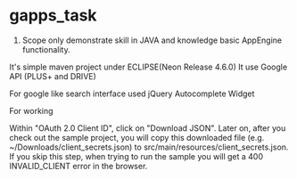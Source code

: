 # gapps_task


1. Scope only demonstrate skill in JAVA and knowledge basic AppEngine functionality.

It's simple maven project under ECLIPSE(Neon Release 4.6.0)
It use Google API (PLUS+ and DRIVE)

For google like search interface used jQuery 
Autocomplete Widget




For working

Within "OAuth 2.0 Client ID", click on "Download JSON". Later on, after you check out the sample project, you will copy this downloaded file (e.g. ~/Downloads/client_secrets.json) to src/main/resources/client_secrets.json. If you skip this step, when trying to run the sample you will get a 400 INVALID_CLIENT error in the browser.
